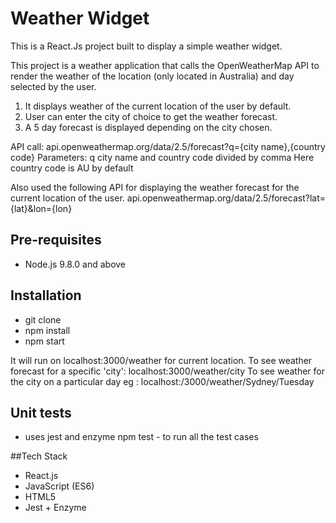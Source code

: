 # Weather Widget
This is a React.Js project built to display a simple weather widget.

This project is a weather application that calls the OpenWeatherMap API to render the weather of the location (only located in Australia) and day selected by the user.
1. It displays weather of the current location of the user by default.
2. User can enter the city of choice to get the weather forecast.
3. A 5 day forecast is displayed depending on the city chosen.

API call:
api.openweathermap.org/data/2.5/forecast?q={city name},{country code}
Parameters:
q city name and country code divided by comma
Here country code is AU by default

Also used the following API for displaying the weather forecast for the current location of the user.
api.openweathermap.org/data/2.5/forecast?lat={lat}&lon={lon}

## Pre-requisites

* Node.js 9.8.0 and above

## Installation

* git clone
* npm install
* npm start

It will run on localhost:3000/weather for current location.
To see weather forecast for a specific 'city': localhost:3000/weather/city
To see weather for the city on a particular day eg : localhost:/3000/weather/Sydney/Tuesday

## Unit tests

* uses jest and enzyme
  npm test - to run all the test cases

##Tech Stack
* React.js
* JavaScript (ES6)
* HTML5
* Jest + Enzyme